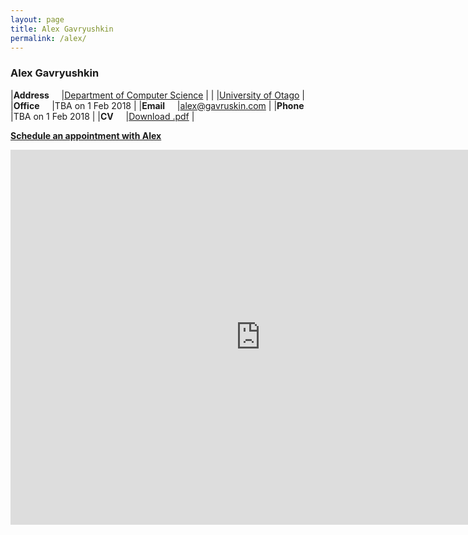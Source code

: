 ```yaml
---
layout: page
title: Alex Gavryushkin
permalink: /alex/
---
```


<h3>Alex Gavryushkin</h3>

|**Address**&nbsp;&nbsp;&nbsp;&nbsp;	|[Department of Computer Science](http://www.cs.otago.ac.nz/)	|
|								|[University of Otago](http://www.cs.otago.ac.nz/)		|
|**Office**&nbsp;&nbsp;&nbsp;&nbsp;	|TBA on 1 Feb 2018						|
|**Email**&nbsp;&nbsp;&nbsp;&nbsp;	|[alex@gavruskin.com](mailto:alex@gavruskin.com)		|
|**Phone**&nbsp;&nbsp;&nbsp;&nbsp;	|TBA on 1 Feb 2018						|
|**CV**&nbsp;&nbsp;&nbsp;&nbsp;		|[Download .pdf](/alex/AGcv_short.pdf)				|

**[Schedule an appointment with Alex](https://doodle.com/gavruskin/)**

<iframe src="https://calendar.google.com/calendar/embed?showTitle=0&amp;height=600&amp;wkst=2&amp;bgcolor=%23FFFFFF&amp;src=alex%40gavruskin.com&amp;color=%23182C57&amp;src=gavruskin.com_43veo0fhcbie6utmesfbqnoh28%40group.calendar.google.com&amp;color=%2323164E&amp;src=en-gb.ch%23holiday%40group.v.calendar.google.com&amp;color=%238C500B&amp;src=g2fpq3d9nho869phomqurbgnkg%40group.calendar.google.com&amp;color=%231B887A&amp;ctz=Europe%2FZurich" style="border-width:0" width="800" height="600" frameborder="0" scrolling="no"></iframe>
